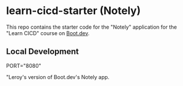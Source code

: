 # learn-cicd-starter (Notely)

This repo contains the starter code for the "Notely" application for the "Learn CICD" course on [Boot.dev](https://boot.dev).

## Local Development
PORT="8080"

"Leroy's version of Boot.dev's Notely app.
